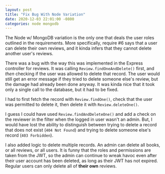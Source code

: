 ```yaml
---
layout: post
title: "Fix Bug With Node Variation"
date: 2020-12-03 22:01:00 -0800
categories: node mongodb
---
```

The Node w/ MongoDB variation is the only one that deals the user roles outlined
in the requirements.  More specifically, require #6 says that a user can delete
their own reviews, and it kinda infers that they cannot delete another user's
reviews.

There was a bug with the way this was implemented in the Express controller for
reviews.  It was calling `Review.findOneAndDelete()` first, and _then_ checking
if the user was allowed to delete that record.  The user would still get an
error message if they tried to delete someone else's review, but the damage had
already been done anyway.  It was kinda nice that it took only a single call  to
the database, but it had to be fixed.

I had to first fetch the record with `Review.findOne()`, check that the user was
permitted to delete it, then delete it with `Review.deleteOne()`.

I guess I could have used `Review.findAndDeleteOne()` and add a check on the
reviewer in the filter when the logged in user wasn't an admin.  But, I would
have lost the ability to distinguish between trying to delete a record that does
not exist (`404 Not Found`) and trying to delete someone else's record
(`403 Forbidden`).

I also added logic to delete multiple records.  An admin can delete all books,
or all reviews, or all users.  It is funny that the roles and permissions are
taken from the JWT, so the admin can continue to wreak havoc even after their
user account has been deleted, as long as their JWT has not expired.  Regular
users can only delete all of **their own** reviews.
